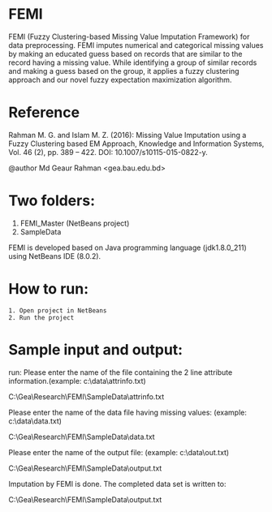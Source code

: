 # FEMI
FEMI (Fuzzy Clustering-based Missing Value Imputation Framework) for data preprocessing.  FEMI imputes numerical and categorical missing values by making an educated guess based on records that are similar to the record having a missing value. While identifying a group of similar records and making a guess based on the group, it applies a fuzzy clustering approach and our novel fuzzy expectation maximization algorithm.

# Reference

Rahman M. G. and Islam M. Z. (2016): Missing Value Imputation using a Fuzzy Clustering based EM Approach, Knowledge and Information Systems, Vol. 46 (2), pp. 389 – 422. DOI: 10.1007/s10115-015-0822-y. 
 
@author Md Geaur Rahman <gea.bau.edu.bd>
  
# Two folders:
 
 1. FEMI_Master (NetBeans project)
 2. SampleData 
 
 FEMI is developed based on Java programming language (jdk1.8.0_211) using NetBeans IDE (8.0.2). 
 
# How to run:
 
	1. Open project in NetBeans
	2. Run the project

# Sample input and output:
run:
Please enter the name of the file containing the 2 line attribute information.(example: c:\data\attrinfo.txt)

C:\Gea\Research\FEMI\SampleData\attrinfo.txt

Please enter the name of the data file having missing values: (example: c:\data\data.txt)

C:\Gea\Research\FEMI\SampleData\data.txt

Please enter the name of the output file: (example: c:\data\out.txt)

C:\Gea\Research\FEMI\SampleData\output.txt


Imputation by FEMI is done. The completed data set is written to: 

C:\Gea\Research\FEMI\SampleData\output.txt

